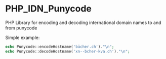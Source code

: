 PHP_IDN_Punycode
================

PHP Library for encoding and decoding international domain names to and from punycode

Simple example:
```php
echo Punycode::encodeHostname('bücher.ch')."\n";
echo Punycode::decodeHostname('xn--bcher-kva.ch')."\n";
```

